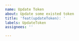 ```yaml
---
name: Update Token
about: Update some existed token
title: 'feat(updateToken): '
labels: UpdateToken
assignees: ''

---
```




